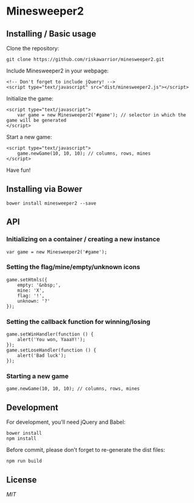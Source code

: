 Minesweeper2
============


Installing / Basic usage
------------------------

Clone the repository:

    git clone https://github.com/riskawarrior/minesweeper2.git

Include Minesweeper2 in your webpage:

    <!-- Don't forget to include jQuery! -->
    <script type="text/javascript" src="dist/minesweeper2.js"></script>

Initialize the game:

    <script type="text/javascript">
        var game = new Minesweeper2('#game'); // selector in which the game will be generated
    </script>

Start a new game:

    <script type="text/javascript">
        game.newGame(10, 10, 10); // columns, rows, mines
    </script>

Have fun!


Installing via Bower
--------------------

    bower install minesweeper2 --save


API
---

### Initializing on a container / creating a new instance

    var game = new Minesweeper2('#game');

### Setting the flag/mine/empty/unknown icons

    game.setHtmls({
        empty: '&nbsp;',
        mine: 'X',
        flag: '!',
        unknown: '?'
    });

### Setting the callback function for winning/losing

    game.setWinHandler(function () {
        alert('You won, YaaaY!');
    });
    game.setLoseHandler(function () {
        alert('Bad luck');
    });

### Starting a new game

    game.newGame(10, 10, 10); // columns, rows, mines


Development
-----------

For development, you'll need jQuery and Babel:

    bower install
    npm install

Before commit, please don't forget to re-generate the dist files:

    npm run build


License
-------

*MIT*
